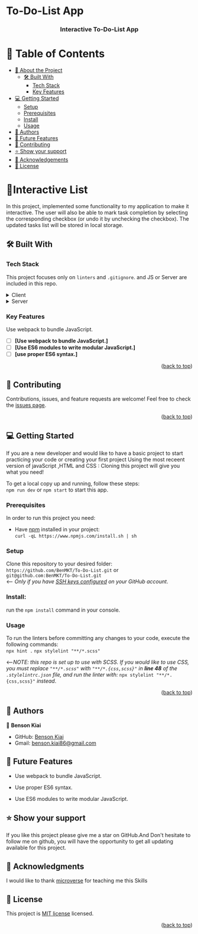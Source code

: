 # To-Do-List App

<a name="readme-top"></a>

<div align="center">
  <h3><b>Interactive To-Do-List App</b></h3>
</div>
<!-- TABLE OF CONTENTS -->

# 📗 Table of Contents
- [📖 About the Project](#about-project)
  - [🛠 Built With](#built-with)
    - [Tech Stack](#tech-stack)
    - [Key Features](#key-features)
- [💻 Getting Started](#getting-started)
  - [Setup](#setup)
  - [Prerequisites](#prerequisites)
  - [Install](#install)
  - [Usage](#usage)
- [👥 Authors](#authors)
- [🔭 Future Features](#future-features)
- [🤝 Contributing](#contributing)
- [⭐️ Show your support](#support)
- [🙏 Acknowledgements](#acknowledgements)
- [📝 License](#license)
<!-- PROJECT DESCRIPTION -->

# 📖Interactive List<a name="about-project"></a>
In this project, implemented some functionality to my application to make it interactive. The user will also be able to mark task completion by selecting the corresponding checkbox (or undo it by unchecking the checkbox). The updated tasks list will be stored in local storage.
## 🛠 Built With <a name="built-with"></a>
### Tech Stack <a name="tech-stack"></a>

 This project focuses only on `linters` and `.gitignore`. and JS or Server are included in this repo.
<details>
  <summary>Client</summary>
  <ul>
    <li><a href="https://www.w3.org/html/">HTML</a></li>
    <li><a href="https://www.w3.org/Style/CSS/Overview.en.html">SCSS</a></li>
    <li><a href="https://www.javascript.com/">JavaScript</a></li>
  </ul>
</details>
<details>
  <summary>Server</summary>
  <ul>
    <li><a href="https://www.netlify.com/">Netlify</a></li>
  </ul>
</details>
<!-- Features -->

### Key Features <a name="key-features"></a>
 Use webpack to bundle JavaScript.
- [ ] **[Use webpack to bundle JavaScript.]**
- [ ] **[Use ES6 modules to write modular JavaScript.]**
- [ ] **[use proper ES6 syntax.]**
<p align="right">(<a href="#readme-top">back to top</a>)</p>

<!-- LIVE DEMO -->

## 🤝 Contributing <a name="contributing"></a>
Contributions, issues, and feature requests are welcome!
Feel free to check the [issues page](https://github.com/BenMKT/To-Do-List/issues).
<p align="right">(<a href="#readme-top">back to top</a>)</p>
<!-- GETTING STARTED -->

## 💻 Getting Started <a name="getting-started"></a>
If you are a new developer and would like to have a basic project to start practicing your code or creating your first project Using the most receent version of javaScript ,HTML and CSS : Cloning this project will give you what you need!

To get a local copy up and running, follow these steps:<br> `npm run dev` or `npm start` to start this app.
### Prerequisites

In order to run this project you need:
- Have [npm](https://www.npmjs.com/package/npm) installed in your project:<br>
  `curl -qL https://www.npmjs.com/install.sh | sh`
### Setup

Clone this repository to your desired folder:<br>
`https://github.com/BenMKT/To-Do-List.git`
or<br>
`git@github.com:BenMKT/To-Do-List.git`<br> <-- _Only if you have [SSH keys configured](https://docs.github.com/en/authentication/connecting-to-github-with-ssh/adding-a-new-ssh-key-to-your-github-account) on your GitHub account_.
### Install:

run the `npm install` command in your console.
### Usage
To run the linters before committing any changes to your code, execute the following commands:<br>
`npx hint .`
`npx stylelint "**/*.scss"` <br>

<--_NOTE: this repo is set up to use with SCSS. If you would like to use CSS, you must replace `"**/*.scss"` with `"**/*.{css,scss}"` in **line 48** of the `.stylelintrc.json` file, and run the linter with:_
`npx stylelint "**/*.{css,scss}"` _instead_.
<p align="right">(<a href="#readme-top">back to top</a>)</p>
<!-- AUTHORS -->

## 👥 Authors <a name="authors"></a>
 👤 **Benson Kiai**

- GitHub: [Benson Kiai](https://github.com/BenMKT)
- Gmail: benson.kiai86@gmail.com
<!-- FUTURE FEATURES -->

## 🔭 Future Features <a name="future-features"></a>

- Use webpack to bundle JavaScript.
- Use proper ES6 syntax.
- Use ES6 modules to write modular JavaScript.
  <!-- CONTRIBUTING -->

  <!-- SUPPORT -->

## ⭐️ Show your support <a name="support"></a>

 If you like this project please give me a star on GitHub.And Don't hesitate to follow me on github, you will have the opportunity to get all updating available for this project.

<!-- ACKNOWLEDGEMENTS -->

## 🙏 Acknowledgments <a name="acknowledgements"></a>

 I would like to thank [microverse](https://www.microverse.org/) for teaching me this Skills

<!-- LICENSE -->

## 📝 License <a name="license"></a>

This project is [MIT license](./LICENSE) licensed.

<p align="right">(<a href="#readme-top">back to top</a>)</p>
